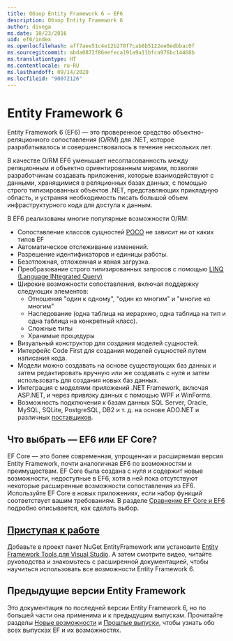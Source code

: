 ```yaml
---
title: Обзор Entity Framework 6 — EF6
description: Обзор Entity Framework 6
author: divega
ms.date: 10/23/2016
uid: ef6/index
ms.openlocfilehash: aff7aee51c4e12b278f7cab8b5122ee0edbbac0f
ms.sourcegitcommit: abda0872f86eefeca191a9a11bfca976bc14468b
ms.translationtype: HT
ms.contentlocale: ru-RU
ms.lasthandoff: 09/14/2020
ms.locfileid: "90072126"
---
```

# <a name="entity-framework-6"></a>Entity Framework 6
Entity Framework 6 (EF6) — это проверенное средство объектно-реляционного сопоставления (O/RM) для .NET, которое разрабатывалось и совершенствовалось в течение нескольких лет.

В качестве O/RM EF6 уменьшает несогласованность между реляционным и объектно ориентированным мирами, позволяя разработчикам создавать приложения, которые взаимодействуют с данными, хранящимися в реляционных базах данных, с помощью строго типизированных объектов .NET, представляющих прикладную область, и устраняя необходимость писать большой объем инфраструктурного кода для доступа к данным.

В EF6 реализованы многие популярные возможности O/RM:
- Сопоставление классов сущностей [POCO](xref:ef6/resources/glossary#poco) не зависит ни от каких типов EF
- Автоматическое отслеживание изменений.
- Разрешение идентификаторов и единицы работы.
- Безотложная, отложенная и явная загрузка.
- Преобразование строго типизированных запросов с помощью [LINQ (Language INtegrated Query)](https://aka.ms/AA6hsvu)
- Широкие возможности сопоставления, включая поддержку следующих элементов:
  - Отношения "один к одному", "один ко многим" и "многие ко многим"
  - Наследование (одна таблица на иерархию, одна таблица на тип и одна таблица на конкретный класс).
  - Сложные типы
  - Хранимые процедуры
- Визуальный конструктор для создания моделей сущностей.
- Интерфейс Code First для создания моделей сущностей путем написания кода.
- Модели можно создавать на основе существующих баз данных и затем редактировать вручную или же создавать с нуля и затем использовать для создания новых баз данных.
- Интеграция с моделями приложений .NET Framework, включая ASP.NET, и через привязку данных с помощью WPF и WinForms.
- Возможность подключения к базам данных SQL Server, Oracle, MySQL, SQLite, PostgreSQL, DB2 и т. д. на основе ADO.NET и различных [поставщиков](xref:ef6/fundamentals/providers/index).

## <a name="should-i-use-ef6-or-ef-core"></a>Что выбрать — EF6 или EF Core?

EF Core — это более современная, упрощенная и расширяемая версия Entity Framework, почти аналогичная EF6 по возможностям и преимуществам.
EF Core была создана с нуля и содержит новые возможности, недоступные в EF6, хотя в ней пока отсутствуют некоторые расширенные возможности сопоставления из EF6.
Используйте EF Core в новых приложениях, если набор функций соответствует вашим требованиям.
В разделе [Сравнение EF Core и EF6](xref:efcore-and-ef6/index) подробно описывается, как сделать выбор.

## <a name="get-started"></a>[Приступая к работе](xref:ef6/get-started)

Добавьте в проект пакет NuGet EntityFramework или установите [Entity Framework Tools для Visual Studio](https://aka.ms/AA6i8c5). А затем смотрите видео, читайте руководства и знакомьтесь с расширенной документацией, чтобы научиться использовать все возможности Entity Framework 6.

## <a name="past-entity-framework-versions"></a>Предыдущие версии Entity Framework

Это документация по последней версии Entity Framework 6, но по большей части она применима и к предыдущим выпускам.
Прочитайте разделы [Новые возможности](xref:ef6/what-is-new/index) и [Прошлые выпуски](xref:ef6/what-is-new/past-releases), чтобы узнать обо всех выпусках EF и их возможностях.
